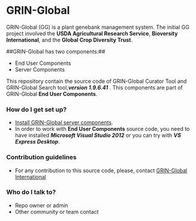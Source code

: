 # GRIN-Global #

GRIN-Global (GG) is a plant genebank management system. The initial GG project involved the **USDA
Agricultural Research Service**, **Bioversity International**, and the **Global Crop Diversity Trust**.

##GRIN-Global has two components:##
* End User Components
* Server Components
 
This repository contain the source code of GRIN-Global Curator Tool and GRIN-Global Search tool,***version 1.9.6.41*** . This components are part of GRIN-Global **End User Components**.

### How do I get set up? ###

* [Install GRIN-Global server components](http://www.ars-grin.gov/npgs/gringlobal/docs/gg_installation_guide.pdf).
* In order to work with **End User Components** source code, you need to have installed ***Microsoft Visual Studio 2012*** or you can try with ***VS Express Desktop***.


### Contribution guidelines ###

* For any contribution to this source code, please, contact [GRIN-Global International](CIMMYT-GRINGlobal-International@cgiar.org)
 
### Who do I talk to? ###

* Repo owner or admin
* Other community or team contact